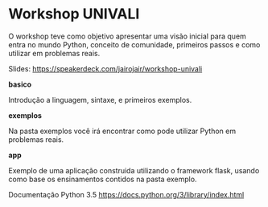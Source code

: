 Workshop UNIVALI
=====

O workshop teve como objetivo apresentar uma visão inicial para quem entra no mundo Python, conceito de comunidade, primeiros passos e como utilizar em problemas reais. 

Slides: https://speakerdeck.com/jairojair/workshop-univali

**basico**

Introdução a linguagem, sintaxe, e primeiros exemplos.

**exemplos**

Na pasta exemplos você irá encontrar como pode utilizar Python em problemas reais.

**app**

Exemplo de uma aplicação construida utilizando o framework flask, usando como base os ensinamentos contidos na pasta exemplo.

Documentação Python 3.5
https://docs.python.org/3/library/index.html
